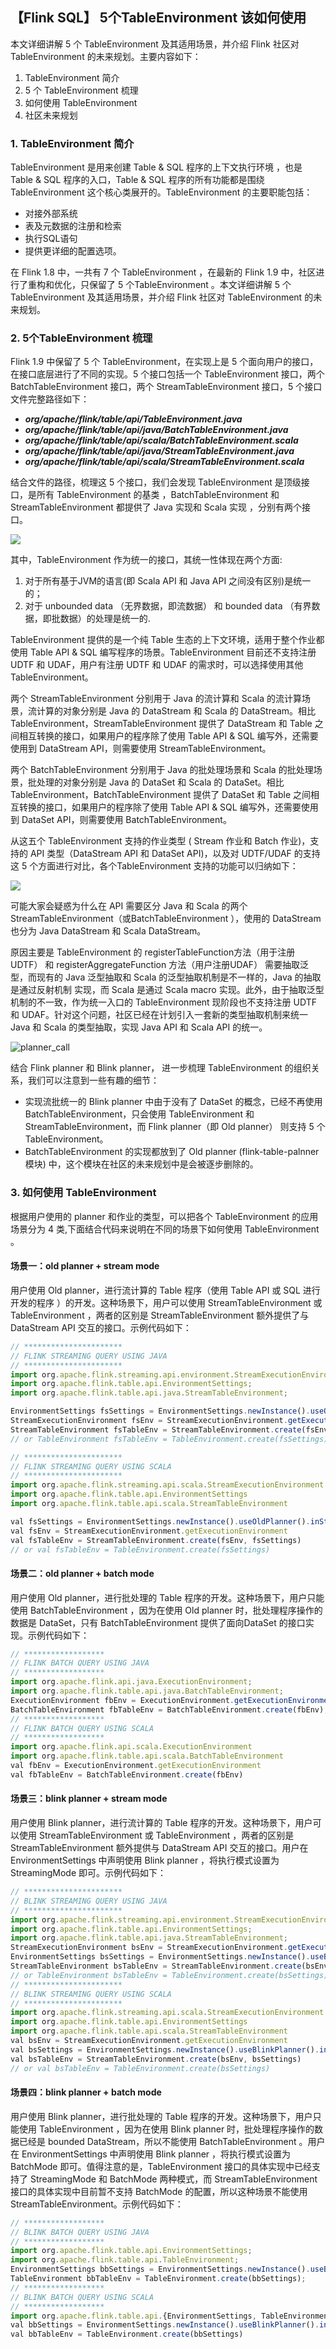 ## 【Flink SQL】 5个TableEnvironment 该如何使用

本文详细讲解 5 个 TableEnvironment 及其适用场景，并介绍 Flink 社区对 TableEnvironment 的未来规划。主要内容如下：

1. TableEnvironment 简介
2. 5 个 TableEnvironment 梳理
3. 如何使用 TableEnvironment
4. 社区未来规划

### 1. TableEnvironment 简介

TableEnvironment 是用来创建 Table & SQL 程序的上下文执行环境 ，也是 Table & SQL 程序的入口，Table & SQL 程序的所有功能都是围绕 TableEnvironment 这个核心类展开的。TableEnvironment 的主要职能包括：

- 对接外部系统
- 表及元数据的注册和检索
- 执行SQL语句
- 提供更详细的配置选项。

在 Flink 1.8 中，一共有 7 个 TableEnvironment ，在最新的 Flink 1.9 中，社区进行了重构和优化，只保留了 5 个TableEnvironment 。本文详细讲解 5 个 TableEnvironment 及其适用场景，并介绍 Flink 社区对 TableEnvironment 的未来规划。

### 2. 5个TableEnvironment 梳理

Flink 1.9 中保留了 5 个 TableEnvironment，在实现上是 5 个面向用户的接口，在接口底层进行了不同的实现。5 个接口包括一个 TableEnvironment 接口，两个 BatchTableEnvironment 接口，两个 StreamTableEnvironment 接口，5 个接口文件完整路径如下：

- ***org/apache/flink/table/api/TableEnvironment.java***
- ***org/apache/flink/table/api/java/BatchTableEnvironment.java***
- ***org/apache/flink/table/api/scala/BatchTableEnvironment.scala***
- ***org/apache/flink/table/api/java/StreamTableEnvironment.java***
- ***org/apache/flink/table/api/scala/StreamTableEnvironment.scala***

结合文件的路径，梳理这 5 个接口，我们会发现 TableEnvironment 是顶级接口，是所有 TableEnvironment 的基类 ，BatchTableEnvironment 和 StreamTableEnvironment 都提供了 Java 实现和 Scala 实现 ，分别有两个接口。

![](/Users/sherlock/Desktop/notes/allPics/Flink/TableEnvironment.png)

其中，TableEnvironment 作为统一的接口，其统一性体现在两个方面:

1. 对于所有基于JVM的语言(即 Scala API 和 Java API 之间没有区别)是统一的；
2. 对于 unbounded data （无界数据，即流数据） 和 bounded data （有界数据，即批数据）的处理是统一的.

TableEnvironment 提供的是一个纯 Table 生态的上下文环境，适用于整个作业都使用 Table API & SQL 编写程序的场景。TableEnvironment 目前还不支持注册 UDTF 和 UDAF，用户有注册 UDTF 和 UDAF 的需求时，可以选择使用其他 TableEnvironment。

两个 StreamTableEnvironment 分别用于 Java 的流计算和 Scala 的流计算场景，流计算的对象分别是 Java 的 DataStream  和 Scala 的 DataStream。相比 TableEnvironment，StreamTableEnvironment 提供了 DataStream 和 Table 之间相互转换的接口，如果用户的程序除了使用 Table API & SQL 编写外，还需要使用到 DataStream API，则需要使用 StreamTableEnvironment。

两个 BatchTableEnvironment 分别用于 Java 的批处理场景和 Scala 的批处理场景，批处理的对象分别是 Java 的 DataSet 和 Scala 的 DataSet。相比 TableEnvironment，BatchTableEnvironment 提供了 DataSet 和 Table 之间相互转换的接口，如果用户的程序除了使用 Table API & SQL 编写外，还需要使用到 DataSet API，则需要使用 BatchTableEnvironment。

从这五个 TableEnvironment 支持的作业类型 ( Stream 作业和 Batch 作业)，支持的 API 类型（DataStream API 和 DataSet API)，以及对 UDTF/UDAF 的支持这 5 个方面进行对比，各个TableEnvironment 支持的功能可以归纳如下：

![](/Users/sherlock/Desktop/notes/allPics/Flink/tabenvs.jpg)

可能大家会疑惑为什么在 API 需要区分 Java 和 Scala 的两个 StreamTableEnvironment（或BatchTableEnvironment ），使用的 DataStream也分为 Java DataStream 和 Scala DataStream。

原因主要是 TableEnvironment 的 registerTableFunction方法（用于注册UDTF） 和 registerAggregateFunction 方法（用户注册UDAF） 需要抽取泛型，而现有的 Java 泛型抽取和 Scala 的泛型抽取机制是不一样的，Java 的抽取是通过反射机制 实现，而 Scala 是通过 Scala macro 实现。此外，由于抽取泛型机制的不一致，作为统一入口的 TableEnvironment 现阶段也不支持注册 UDTF 和 UDAF。针对这个问题，社区已经在计划引入一套新的类型抽取机制来统一 Java 和 Scala 的类型抽取，实现 Java API 和 Scala API 的统一。

![planner_call](/Users/sherlock/Desktop/notes/allPics/Flink/planner_call.png)

结合 Flink planner 和 Blink planner， 进一步梳理 TableEnvironment 的组织关系，我们可以注意到一些有趣的细节：

- 实现流批统一的 Blink planner 中由于没有了 DataSet 的概念，已经不再使用 BatchTableEnvironment，只会使用 TableEnvironment 和 StreamTableEnvironment，而 Flink planner（即 Old planner） 则支持 5 个 TableEnvironment。
- BatchTableEnvironment 的实现都放到了 Old planner (flink-table-palnner 模块) 中，这个模块在社区的未来规划中是会被逐步删除的。



### 3. 如何使用 TableEnvironment

根据用户使用的 planner 和作业的类型，可以把各个 TableEnvironment 的应用场景分为 4 类,下面结合代码来说明在不同的场景下如何使用 TableEnvironment 。

#### 场景一：old planner + stream mode

用户使用 Old planner，进行流计算的 Table 程序（使用 Table API 或 SQL 进行开发的程序 ）的开发。这种场景下，用户可以使用 StreamTableEnvironment 或 TableEnvironment ，两者的区别是 StreamTableEnvironment 额外提供了与 DataStream API 交互的接口。示例代码如下：

```js
// **********************
// FLINK STREAMING QUERY USING JAVA
// **********************
import org.apache.flink.streaming.api.environment.StreamExecutionEnvironment;
import org.apache.flink.table.api.EnvironmentSettings;
import org.apache.flink.table.api.java.StreamTableEnvironment;

EnvironmentSettings fsSettings = EnvironmentSettings.newInstance().useOldPlanner().inStreamingMode().build();
StreamExecutionEnvironment fsEnv = StreamExecutionEnvironment.getExecutionEnvironment();
StreamTableEnvironment fsTableEnv = StreamTableEnvironment.create(fsEnv, fsSettings);
// or TableEnvironment fsTableEnv = TableEnvironment.create(fsSettings);

// **********************
// FLINK STREAMING QUERY USING SCALA
// **********************
import org.apache.flink.streaming.api.scala.StreamExecutionEnvironment
import org.apache.flink.table.api.EnvironmentSettings
import org.apache.flink.table.api.scala.StreamTableEnvironment

val fsSettings = EnvironmentSettings.newInstance().useOldPlanner().inStreamingMode().build()
val fsEnv = StreamExecutionEnvironment.getExecutionEnvironment
val fsTableEnv = StreamTableEnvironment.create(fsEnv, fsSettings)
// or val fsTableEnv = TableEnvironment.create(fsSettings)
```

#### 场景二：old planner + batch mode

用户使用 Old planner，进行批处理的 Table 程序的开发。这种场景下，用户只能使用 BatchTableEnvironment ，因为在使用 Old planner 时，批处理程序操作的数据是 DataSet，只有 BatchTableEnvironment 提供了面向DataSet 的接口实现。示例代码如下：

```js
// ******************
// FLINK BATCH QUERY USING JAVA
// ******************
import org.apache.flink.api.java.ExecutionEnvironment;
import org.apache.flink.table.api.java.BatchTableEnvironment;
ExecutionEnvironment fbEnv = ExecutionEnvironment.getExecutionEnvironment();
BatchTableEnvironment fbTableEnv = BatchTableEnvironment.create(fbEnv);
// ******************
// FLINK BATCH QUERY USING SCALA
// ******************
import org.apache.flink.api.scala.ExecutionEnvironment
import org.apache.flink.table.api.scala.BatchTableEnvironment
val fbEnv = ExecutionEnvironment.getExecutionEnvironment
val fbTableEnv = BatchTableEnvironment.create(fbEnv)
```

#### 场景三：blink planner + stream mode

用户使用 Blink planner，进行流计算的 Table 程序的开发。这种场景下，用户可以使用 StreamTableEnvironment 或 TableEnvironment ，两者的区别是 StreamTableEnvironment 额外提供与 DataStream API 交互的接口。用户在 EnvironmentSettings 中声明使用 Blink planner ，将执行模式设置为 StreamingMode 即可。示例代码如下：

```js
// **********************
// BLINK STREAMING QUERY USING JAVA
// **********************
import org.apache.flink.streaming.api.environment.StreamExecutionEnvironment;
import org.apache.flink.table.api.EnvironmentSettings;
import org.apache.flink.table.api.java.StreamTableEnvironment;
StreamExecutionEnvironment bsEnv = StreamExecutionEnvironment.getExecutionEnvironment();
EnvironmentSettings bsSettings = EnvironmentSettings.newInstance().useBlinkPlanner().inStreamingMode().build();
StreamTableEnvironment bsTableEnv = StreamTableEnvironment.create(bsEnv, bsSettings);
// or TableEnvironment bsTableEnv = TableEnvironment.create(bsSettings);
// **********************
// BLINK STREAMING QUERY USING SCALA
// **********************
import org.apache.flink.streaming.api.scala.StreamExecutionEnvironment
import org.apache.flink.table.api.EnvironmentSettings
import org.apache.flink.table.api.scala.StreamTableEnvironment
val bsEnv = StreamExecutionEnvironment.getExecutionEnvironment
val bsSettings = EnvironmentSettings.newInstance().useBlinkPlanner().inStreamingMode().build()
val bsTableEnv = StreamTableEnvironment.create(bsEnv, bsSettings)
// or val bsTableEnv = TableEnvironment.create(bsSettings)
```

#### 场景四：blink planner + batch mode

用户使用 Blink planner，进行批处理的 Table 程序的开发。这种场景下，用户只能使用 TableEnvironment ，因为在使用 Blink planner 时，批处理程序操作的数据已经是 bounded DataStream，所以不能使用 BatchTableEnvironment 。用户在 EnvironmentSettings 中声明使用 Blink planner ，将执行模式设置为 BatchMode 即可。值得注意的是，TableEnvironment 接口的具体实现中已经支持了 StreamingMode 和 BatchMode 两种模式，而 StreamTableEnvironment 接口的具体实现中目前暂不支持 BatchMode 的配置，所以这种场景不能使用 StreamTableEnvironment。示例代码如下：

```js
// ******************
// BLINK BATCH QUERY USING JAVA
// ******************
import org.apache.flink.table.api.EnvironmentSettings;
import org.apache.flink.table.api.TableEnvironment;
EnvironmentSettings bbSettings = EnvironmentSettings.newInstance().useBlinkPlanner().inBatchMode().build();
TableEnvironment bbTableEnv = TableEnvironment.create(bbSettings);
// ******************
// BLINK BATCH QUERY USING SCALA
// ******************
import org.apache.flink.table.api.{EnvironmentSettings, TableEnvironment}
val bbSettings = EnvironmentSettings.newInstance().useBlinkPlanner().inBatchMode().build()
val bbTableEnv = TableEnvironment.create(bbSettings)
```

